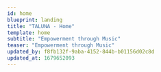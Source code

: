 ```yaml
---
id: home
blueprint: landing
title: "TALUNA - Home"
template: home
subtitle: "Empowerment through Music"
teaser: "Empowerment through Music"
updated_by: f8fb132f-9aba-4152-844b-b01156d02c8d
updated_at: 1679652093
---
```

